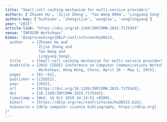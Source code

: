 ```yaml
---
title: "Small-cell caching mechanism for multi-service providers"
authors: ['Zhiwen Hu', 'Zijie Zheng', 'Tao Wang 0004', 'Lingyang Song']
authors-key: ['huzhiwen', 'zhengzijie', 'wangtao', 'songlingyang']
year: "2015"
article-link: "https://doi.org/10.1109/INFCOMW.2015.7179343"
venue: "INFOCOM Workshops"
bibex: "@inproceedings{DBLP:conf/infocom/HuZWS15,
  author    = {Zhiwen Hu and
               Zijie Zheng and
               Tao Wang and
               Lingyang Song},
  title     = {Small-cell caching mechanism for multi-service providers},
  booktitle = {2015 {IEEE} Conference on Computer Communications Workshops, {INFOCOM}
               Workshops, Hong Kong, China, April 26 - May 1, 2015},
  pages     = {61--62},
  publisher = {{IEEE}},
  year      = {2015},
  url       = {https://doi.org/10.1109/INFCOMW.2015.7179343},
  doi       = {10.1109/INFCOMW.2015.7179343},
  timestamp = {Wed, 16 Oct 2019 14:14:51 +0200},
  biburl    = {https://dblp.org/rec/conf/infocom/HuZWS15.bib},
  bibsource = {dblp computer science bibliography, https://dblp.org}
}"
---
```

